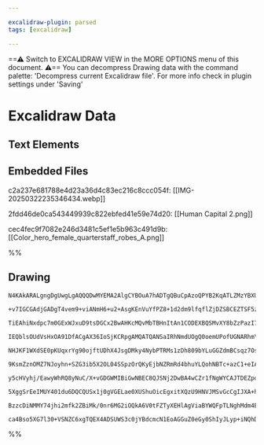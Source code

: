 ```yaml
---

excalidraw-plugin: parsed
tags: [excalidraw]

---
```

==⚠  Switch to EXCALIDRAW VIEW in the MORE OPTIONS menu of this document. ⚠== You can decompress Drawing data with the command palette: 'Decompress current Excalidraw file'. For more info check in plugin settings under 'Saving'


# Excalidraw Data

## Text Elements
## Embedded Files
c2a237e681788e4d23a36d4c83ec216c8ccc054f: [[IMG-20250322235346434.webp]]

2fdd46de0ca543449939c822ebfed41e59e74d20: [[Human Capital 2.png]]

cec4fec9f7082e246d3481c5ef1e5b963c491d9b: [[Color_hero_female_quarterstaff_robes_A.png]]

%%
## Drawing
```compressed-json
N4KAkARALgngDgUwgLgAQQQDwMYEMA2AlgCYBOuA7hADTgQBuCpAzoQPYB2KqATLZMzYBXUtiRoIACyhQ4zZAHoFAc0JRJQgEYA6bGwC2CgF7N6hbEcK4OCtptbErHALRY8RMpWdx8Q1TdIEfARcZgRmBShcZQUebQBObR4aOiCEfQQOKGZuAG1wMFAwYogSbggAJQqAVR4eAGZiABUU4shYRHLCfWikfhLMbmcARh4AFjHtYYAGAFYeWdH4sdnp

+v7IGCGAdjGADgT4vem9+viANmH6+u2+AsgKEnVuYfPZ8+1d2dm9lfqflZjDZSBCEZTSF5zD5jYZ7ZbxYZHYarPbA6zKYLcabA5hQUhsADWCAAwmx8GxSOU8dZmHBcIEsq0SppcNgCcp8UIOMRSeTKRJqRxafTMlAmZAAGaEfD4ADKsExEkkrI0gXFEFx+KJAHUnpIXji8YSEPKYIr0IIPOrOeCOOEcmhhsC2HTsGoto7ptj7hBOdy7cwHagOEIZ

TiEAhiNxdpc7m0GExWJxuD9tsDGCx2BwAHKcMQvMbTBHnItAn1CODEXBQSMvXY8bZzPazI71c7AwjMAAiaRrUbQEoIYWBHOEcAAksQg7kALrAzTCbkAUWCGSy07nPqIHAJ3BDYa3bDZtbQeKECGBUuCk/K2B4uAa2wQ5z2w22ez2CDGxAauDbxDGbBTgQO9XiA7AILmMYJXVZh3HEVB8jaMAnXuFD7k3eNCG5LBylwaZ1QlcgMhvNB93wQ1qyEIM

IEQblsOUdVsHxOA91DfACgAX36IoSjKCRpgAMQATQANSaIRhNmdUOgQ0oemUPofUGNARhmYZtHObZXgWWFZn+BtgQ9VBnHqWFPjhHh4niG4JnOHhUPjR5iGeNAxnqbQ1jObYzLfZttn02ZgUkUFwTFNyPO0otRmmHgTn+aY0x9dFzW9eNNWNXkKSpcghTpBkxXnVl2T9HkyWygVcuFArCOlOUFTk5VsFVJT0qNHU9QNH0MqJU1zQ1MkymBG1JADI

NHJKF1WXdSE0pKUqxrYg90ojftUDhX4JsgDMky4NybPTRMs1zDh809bYLuGGZdmBCsqz7OsxgbJtTjeLbSm7XsT1QQd8GHH1RwrScN3nRdiBXdJRRBrdsN3Mj2OBcljzWs8Lx9K8EFI9AeAlYgAPOYgEGmPBZnciZrLOIC6gQTQJUjGEEBbBBdh/AicXgvI0K29C2kwvicJU9BcGGCAuJ4n1+PQABHABZTAACkAHl0gACRk+A5O6Xp1UFkZphLbR

9KsmZznOMZ7NJoyhn+SZG3ib5X2OL04SSpzOrQKyEjbNZRmRd4bhuYLQohNBTc+azC1+eIAvqOF1mSjgMQQuaBHaklyv5dBBWq0V1RZNlAe5LLM+gKr8tzy86r6xqVREVqSh6hBdRc/VHUNLUTQa8pLSGn0RsWtufSmt1YFm4awYH4MEe61buCeuF2x9Has24epC0OzNOBOs71rilsLdRctK2rb63yexsS2mV5Tg7T7ggegchzR+NAYnKc8j5yAF

y5cHVyhj/EawyWhRQ8yNuC/X+vGDGWMIBiGwNBEC8QJSNj2DwBA4wCZr1fNgWYCAJTDEZpoC49R4EImIPETQsEOZoCQm0EYGwebFE/qUAWeFkhcXAJhCAuA4BwHlCfbgvFoAhQyOUKspBdz9AYIQBAFAABCxVC5lT5OUAAxBKDRmimSwJEAVccNZ9Dyg7sXNRBCzH1x0aQPRBiFEF1KiYyqNJy6MikdgXRop9HpEElXLuEge5Rlce4rInjDFp2bq

5XggSrEeIMUY401du6DQCQUSx1j0gVGELae0XUShuOicEgxitXQzU9HNVJMSvGcCgIJXA+hpTGSCikvJaT9CCSqbKQgRgEJxSiS0poWAoAAEEiDKD2ugYIEpCpNKCVAEJ/DSBDKsWwCgIVcBrXIr0ip+glzckGUslZIQ1rcP2do5pWy9n4goE0DW5RSraLgviGUAANF4cU4jxB4GbJ6JZ5j6VdgIZiZJ8DCRTEcbQgItJtn+OpRpJQjBsAMIIpeB

BzzcDiNMMY74jhi2mfk2ZBiMk/0nr6MG2iOQkA6V0tFZTyXEHlAgViaBYWQFpTLNghMdm4E0MENaEDn4stICQBxqBeKQDkWSI5pBlAsgABQOTTLwN81BFUKumIbAAlOqCoCBlChnpLc6VuA5X1GxLwE1yqGimrVbMTVOLckzLiUSIpUAsxBg2SkoitSEDapwoKxOSL4yZC5Ty7gqNgTYCIIy1AYafQcC9aG0g55nRCCgNuBCqM7WQDsAAKxAtkWU

ca4Bso5XG7l30+VSNZC6xgTQEX4ADSUWS3c0jYBdcmcN1EoAGGuZ0eGy0ShIyJLyp+iNQhDNbYQGtdbgEcLANxOgGMgzAE4iATiQA===
```
%%